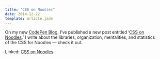 ```yaml
---
title: "CSS on Noodles"
date: 2014-12-22
template: article.jade
---
```


On my new [CodePen Blog](http://codepen.io/lachlanjc/blog), I've published a new post entitled ‘[CSS on Noodles](http://codepen.io/lachlanjc/blog/noodles-css).’ I write about the libraries, organization, mentalities, and statistics of the CSS for Noodles &mdash; check it out.

Linked: [CSS on Noodles](http://codepen.io/lachlanjc/blog/noodles-css)
